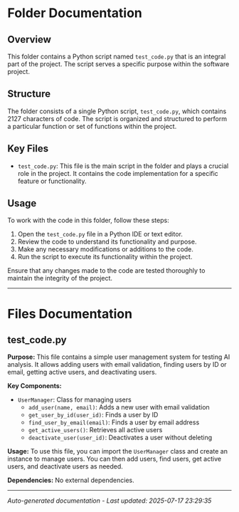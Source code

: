 # Folder Documentation

## Overview
This folder contains a Python script named `test_code.py` that is an integral part of the project. The script serves a specific purpose within the software project.

## Structure
The folder consists of a single Python script, `test_code.py`, which contains 2127 characters of code. The script is organized and structured to perform a particular function or set of functions within the project.

## Key Files
- `test_code.py`: This file is the main script in the folder and plays a crucial role in the project. It contains the code implementation for a specific feature or functionality.

## Usage
To work with the code in this folder, follow these steps:
1. Open the `test_code.py` file in a Python IDE or text editor.
2. Review the code to understand its functionality and purpose.
3. Make any necessary modifications or additions to the code.
4. Run the script to execute its functionality within the project.

Ensure that any changes made to the code are tested thoroughly to maintain the integrity of the project.

---

# Files Documentation

## test_code.py

**Purpose:** This file contains a simple user management system for testing AI analysis. It allows adding users with email validation, finding users by ID or email, getting active users, and deactivating users.

**Key Components:**
- `UserManager`: Class for managing users
  - `add_user(name, email)`: Adds a new user with email validation
  - `get_user_by_id(user_id)`: Finds a user by ID
  - `find_user_by_email(email)`: Finds a user by email address
  - `get_active_users()`: Retrieves all active users
  - `deactivate_user(user_id)`: Deactivates a user without deleting

**Usage:** To use this file, you can import the `UserManager` class and create an instance to manage users. You can then add users, find users, get active users, and deactivate users as needed.

**Dependencies:** No external dependencies.

---
*Auto-generated documentation - Last updated: 2025-07-17 23:29:35*
